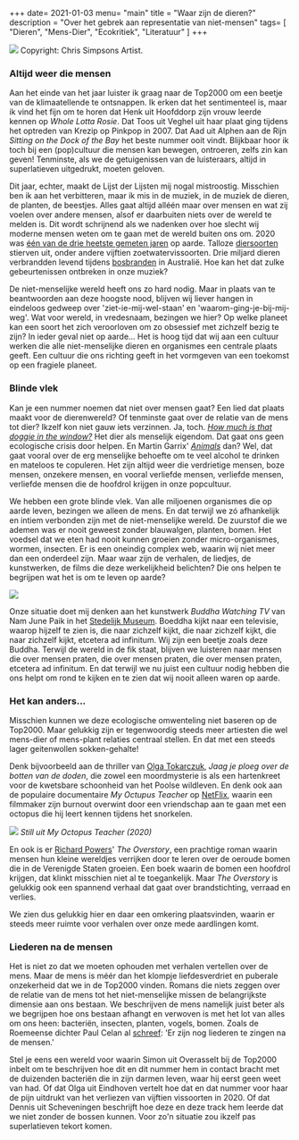 +++
date= 2021-01-03
menu= "main"
title = "Waar zijn de dieren?"
description = "Over het gebrek aan representatie van niet-mensen"
tags= [
    "Dieren",
    "Mens-Dier",
    "Ecokritiek",
	"Literatuur"
]
+++

<!--more-->

![](https://static.boredpanda.com/blog/wp-content/uploads/2020/06/BJyMCffBA3E-png__700.jpg)
Copyright: Chris Simpsons Artist. 

### Altijd weer die mensen

Aan het einde van het jaar luister ik graag naar de Top2000 om een beetje van de klimaatellende te ontsnappen. Ik erken dat het sentimenteel is, maar ik vind het fijn om te horen dat Henk uit Hoofddorp zijn vrouw leerde kennen op *Whole Lotta Rosie*. Dat Toos uit Veghel uit haar plaat ging tijdens het optreden van Krezip op Pinkpop in 2007. Dat Aad uit Alphen aan de Rijn *Sitting on the Dock of the Bay* het beste nummer ooit vindt. Blijkbaar hoor ik toch bij een (pop)cultuur die mensen kan bewegen, ontroeren, zelfs zin kan geven! Tenminste, als we de getuigenissen van de luisteraars, altijd in superlatieven uitgedrukt, moeten geloven. 

Dit jaar, echter, maakt de Lijst der Lijsten mij nogal mistroostig. Misschien ben ik aan het verbitteren, maar ik mis in de muziek, in de muziek de dieren, de planten, de beestjes. Alles gaat altijd alléén maar over mensen en wat zij voelen over andere mensen, alsof er daarbuiten niets over de wereld te melden is. Dit wordt schrijnend als we nadenken over hoe slecht wij moderne mensen weten om te gaan met de wereld buiten ons om. 2020 was [één van de drie heetste gemeten jaren](https://phys.org/news/2020-12-hottest-years.html) op aarde. Talloze [diersoorten](https://www.naturetoday.com/intl/nl/nature-reports/message/?msg=27050) stierven uit, onder andere vijftien zoetwatervissoorten. Drie miljard dieren verbrandden levend tijdens [bosbranden](https://edition.cnn.com/2020/07/28/asia/australia-fires-wildlife-report-scli-intl-scn/index.html) in Australië. Hoe kan het dat zulke gebeurtenissen ontbreken in onze muziek?

De niet-menselijke wereld heeft ons zo hard nodig. Maar in plaats van te beantwoorden aan deze hoogste nood, blijven wij liever hangen in eindeloos gedweep over 'ziet-ie-mij-wel-staan' en 'waarom-ging-je-bij-mij-weg'. Wat voor wereld, in vredesnaam, bezingen we hier? Op welke planeet kan een soort het zich veroorloven om zo obsessief met zichzelf bezig te zijn? In ieder geval niet op aarde... Het is hoog tijd dat wij aan een cultuur werken die alle niet-menselijke dieren en organismes een centrale plaats geeft. Een cultuur die ons richting geeft in het vormgeven van een toekomst op een fragiele planeet. 

### Blinde vlek

Kan je een nummer noemen dat niet over mensen gaat? Een lied dat plaats maakt voor de dierenwereld? Of tenminste gaat over de relatie van de mens tot dier? Ikzelf kon niet gauw iets verzinnen. Ja, toch. *[How much is that doggie in the window?](https://www.youtube.com/watch?v=2AkLE4X-bbU)* Het dier als menselijk eigendom. Dat gaat ons geen ecologische crisis door helpen. En Martin Garrix' *[Animals](https://www.youtube.com/watch?v=gCYcHz2k5x0)* dan? Wel, dat gaat vooral over de erg menselijke behoefte om te veel alcohol te drinken en mateloos te copuleren. Het zijn altijd weer die verdrietige mensen, boze mensen, onzekere mensen, en vooral verliefde mensen, verliefde mensen, verliefde mensen die de hoofdrol krijgen in onze popcultuur.

We hebben een grote blinde vlek. Van alle miljoenen organismes die op aarde leven, bezingen we alleen de mens. En dat terwijl we zó afhankelijk en intiem verbonden zijn met de niet-menselijke wereld. De zuurstof die we ademen was er nooit geweest zonder blauwalgen, planten, bomen. Het voedsel dat we eten had nooit kunnen groeien zonder micro-organismes, wormen, insecten. Er is een oneindig complex web, waarin wij niet meer dan een onderdeel zijn. Maar waar zijn de verhalen, de liedjes, de kunstwerken, de films die deze werkelijkheid belichten? Die ons helpen te begrijpen wat het is om te leven op aarde? 

![](https://s3-eu-west-1.amazonaws.com/production-static-stedelijk/images/_whats%20on/tentoonstellingen/2020/Nam%20June%20Paik/scaled/1024/tv%20buddha%20bijgesneden.png)

Onze situatie doet mij denken aan het kunstwerk *Buddha Watching TV* van Nam June Paik in het [Stedelijk Museum](https://www.stedelijk.nl/en/exhibitions/nam-june-paik). Boeddha kijkt naar een televisie, waarop hijzelf te zien is, die naar zichzelf kijkt, die naar zichzelf kijkt, die naar zichzelf kijkt, etcetera ad infinitum. Wij zijn een beetje zoals deze Buddha. Terwijl de wereld in de fik staat, blijven we luisteren naar mensen die over mensen praten, die over mensen praten, die over mensen praten, etcetera ad infinitum. En dat terwijl we nu juist een cultuur nodig hebben die ons helpt om rond te kijken en te zien dat wij nooit alleen waren op aarde. 

### Het kan anders...

Misschien kunnen we deze ecologische omwenteling niet baseren op de Top2000. Maar gelukkig zijn er tegenwoordig steeds meer artiesten die wel mens-dier of mens-plant relaties centraal stellen. En dat met een steeds lager geitenwollen sokken-gehalte!

Denk bijvoorbeeld aan de thriller van [Olga Tokarczuk](https://www.literairnederland.nl/recensie-olga-tokarczuk-jaag-je-ploeg-over-de-botten-van-de-doden/), *Jaag je ploeg over de botten van de doden*, die zowel een moordmysterie is als een hartenkreet voor de kwetsbare schoonheid van het Poolse wildleven. En denk ook aan de populaire documentaire *My Octupus Teacher* op [NetFlix](https://www.imdb.com/title/tt12888462/), waarin een filmmaker zijn burnout overwint door een vriendschap aan te gaan met een octopus die hij leert kennen tijdens het snorkelen. 

![](https://images.newscientist.com/wp-content/uploads/2020/09/04172303/5e9da8c93c888271060236_web.jpg)
*Still uit My Octopus Teacher (2020)*

En ook is er [Richard Powers](https://en.wikipedia.org/wiki/The_Overstory)' *The Overstory*, een prachtige roman waarin mensen hun kleine wereldjes verrijken door te leren over de oeroude bomen die in de Verenigde Staten groeien. Een boek waarin de bomen een hoofdrol krijgen, dat klinkt misschien niet al te toegankelijk. Maar *The Overstory* is gelukkig ook een spannend verhaal dat gaat over brandstichting, verraad en verlies.

We zien dus gelukkig hier en daar een omkering plaatsvinden, waarin er steeds meer ruimte voor verhalen over onze mede aardlingen komt.

### Liederen na de mensen

Het is niet zo dat we moeten ophouden met verhalen vertellen over de mens. Maar de mens is méér dan het klompje liefdesverdriet en puberale onzekerheid dat we in de Top2000 vinden. Romans die niets zeggen over de relatie van de mens tot het niet-menselijke missen de belangrijkste dimensie aan ons bestaan. We beschrijven de mens namelijk juist beter als we begrijpen hoe ons bestaan afhangt en verwoven is met het lot van alles om ons heen: bacteriën, insecten, planten, vogels, bomen. Zoals de Roemeense dichter Paul Celan al [schreef](https://www.scribd.com/doc/45335185/Fadensonnen): 'Er zijn nog liederen te zingen na de mensen.'

Stel je eens een wereld voor waarin Simon uit Overasselt bij de Top2000 inbelt om te beschrijven hoe dit en dit nummer hem in contact bracht met de duizenden bacteriën die in zijn darmen leven, waar hij eerst geen weet van had. Of dat Olga uit Eindhoven vertelt hoe dat en dat nummer voor haar de pijn uitdrukt van het verliezen van vijftien vissoorten in 2020. Of dat Dennis uit Scheveningen beschrijft hoe deze en deze track hem leerde dat we niet zonder de bossen kunnen. Voor zo'n situatie zou ikzelf pas superlatieven tekort komen. 
